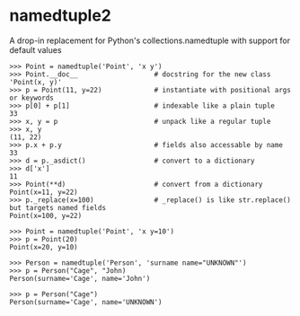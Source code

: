 namedtuple2
===========

A drop-in replacement for Python's collections.namedtuple with support for default values

    >>> Point = namedtuple('Point', 'x y')
    >>> Point.__doc__                   # docstring for the new class
    'Point(x, y)'
    >>> p = Point(11, y=22)             # instantiate with positional args or keywords
    >>> p[0] + p[1]                     # indexable like a plain tuple
    33
    >>> x, y = p                        # unpack like a regular tuple
    >>> x, y
    (11, 22)
    >>> p.x + p.y                       # fields also accessable by name
    33
    >>> d = p._asdict()                 # convert to a dictionary
    >>> d['x']
    11
    >>> Point(**d)                      # convert from a dictionary
    Point(x=11, y=22)
    >>> p._replace(x=100)               # _replace() is like str.replace() but targets named fields
    Point(x=100, y=22)

    >>> Point = namedtuple('Point', 'x y=10')
    >>> p = Point(20)
    Point(x=20, y=10)

    >>> Person = namedtuple('Person', 'surname name="UNKNOWN"')
    >>> p = Person("Cage", "John)
    Person(surname='Cage', name='John')

    >>> p = Person("Cage")
    Person(surname='Cage', name='UNKNOWN')
